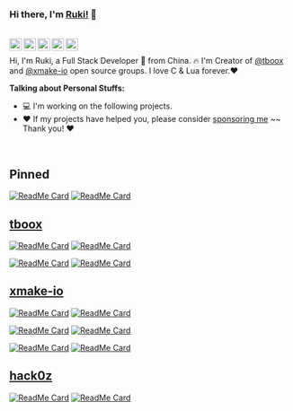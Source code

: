 ### Hi there, I'm [Ruki!](https://tboox.org) 👋

<br/>

<a href="https://twitter.com/waruqi">
  <img align="left" alt="ruki's Twitter | Twitter" width="22px" src="https://cdn.jsdelivr.net/npm/simple-icons@v3/icons/twitter.svg" />
</a>
<a href="https://t.me/tbooxorg">
  <img align="left" alt="ruki's Telegram" width="22px" src="https://cdn.jsdelivr.net/npm/simple-icons@v3/icons/telegram.svg" />
</a>
<a href="https://www.reddit.com/user/waruqi/">
  <img align="left" alt="ruki's Reddit" width="22px" src="https://cdn.jsdelivr.net/npm/simple-icons@v3/icons/reddit.svg" />
</a>
<a href="https://gitter.im/tboox/tboox?utm_source=badge&utm_medium=badge&utm_campaign=pr-badge&utm_content=badge">
  <img align="left" alt="ruki's gitter" width="22px" src="https://cdn.jsdelivr.net/npm/simple-icons@v3/icons/gitter.svg" />
</a>
<a href="https://jq.qq.com/?_wv=1027&k=5hpwWFv">
  <img align="left" alt="ruki's QQ" width="22px" src="https://cdn.jsdelivr.net/npm/simple-icons@v3/icons/tencentqq.svg" />
</a>

<br/>

Hi, I'm Ruki, a Full Stack Developer 🚀 from China. 🔥 I'm Creator of [@tboox](https://github.com/tboox) and [@xmake-io](https://github.com/xmake-io) open source groups. I love C & Lua forever.❤️ 

**Talking about Personal Stuffs:**

- 💻 I'm working on the following projects. 
- ❤️ If my projects have helped you, please consider [sponsoring me](https://xmake.io/#/about/sponsor)  ~~ Thank you! ❤️

<br/>

## Pinned

[![ReadMe Card](https://github-readme-stats-ten.vercel.app/api/pin/?username=tboox&repo=tbox)](https://github.com/tboox/tbox)
[![ReadMe Card](https://github-readme-stats-ten.vercel.app/api/pin/?username=xmake-io&repo=xmake)](https://github.com/xmake-io/xmake)


## [tboox](https://github.com/tboox)

[![ReadMe Card](https://github-readme-stats-ten.vercel.app/api/pin/?username=tboox&repo=ltui)](https://github.com/tboox/ltui)
[![ReadMe Card](https://github-readme-stats-ten.vercel.app/api/pin/?username=tboox&repo=vm86)](https://github.com/tboox/vm86)

[![ReadMe Card](https://github-readme-stats-ten.vercel.app/api/pin/?username=tboox&repo=gbox)](https://github.com/tboox/gbox)
[![ReadMe Card](https://github-readme-stats-ten.vercel.app/api/pin/?username=tboox&repo=dexbox)](https://github.com/tboox/dexbox)

## [xmake-io](https://github.com/xmake-io)

[![ReadMe Card](https://github-readme-stats-ten.vercel.app/api/pin/?username=xmake-io&repo=xmake-vscode)](https://github.com/xmake-io/xmake-vscode)
[![ReadMe Card](https://github-readme-stats-ten.vercel.app/api/pin/?username=xmake-io&repo=xmake-repo)](https://github.com/xmake-io/xmake-repo)

[![ReadMe Card](https://github-readme-stats-ten.vercel.app/api/pin/?username=xmake-io&repo=xmake-gradle)](https://github.com/xmake-io/xmake-gradle)
[![ReadMe Card](https://github-readme-stats-ten.vercel.app/api/pin/?username=xmake-io&repo=xmake-idea)](https://github.com/xmake-io/xmake-idea)

[![ReadMe Card](https://github-readme-stats-ten.vercel.app/api/pin/?username=xmake-io&repo=xmake-sublime)](https://github.com/xmake-io/xmake-sublime)
[![ReadMe Card](https://github-readme-stats-ten.vercel.app/api/pin/?username=xmake-io&repo=awesome-xmake)](https://github.com/xmake-io/awesome-xmake)


## [hack0z](https://github.com/hack0z)

[![ReadMe Card](https://github-readme-stats-ten.vercel.app/api/pin/?username=hack0z&repo=luject)](https://github.com/hack0z/luject)
[![ReadMe Card](https://github-readme-stats-ten.vercel.app/api/pin/?username=hack0z&repo=byOpen)](https://github.com/hack0z/byOpen)
